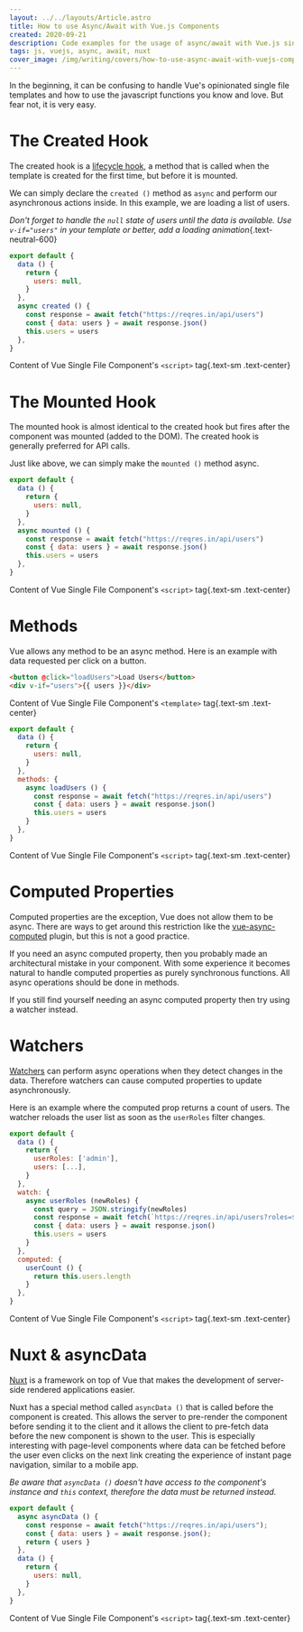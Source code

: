 ```yaml
---
layout: ../../layouts/Article.astro
title: How to use Async/Await with Vue.js Components
created: 2020-09-21
description: Code examples for the usage of async/await with Vue.js single file components
tags: js, vuejs, async, await, nuxt
cover_image: /img/writing/covers/how-to-use-async-await-with-vuejs-components.jpg
---
```


In the beginning, it can be confusing to handle Vue's opinionated single file templates and how to use the javascript functions you know and love. But fear not, it is very easy.


# The Created Hook

The created hook is a [lifecycle hook](https://vuejs.org/v2/guide/instance.html#Lifecycle-Diagram), a method that is called when the template is created for the first time, but before it is mounted.

We can simply declare the `created ()` method as `async` and perform our asynchronous actions inside. In this example, we are loading a list of users.

_Don't forget to handle the `null` state of users until the data is available. Use `v-if="users"` in your template or better, add a loading animation_{.text-neutral-600}

```js
export default {
  data () {
    return {
      users: null,
    }
  },
  async created () {
    const response = await fetch("https://reqres.in/api/users")
    const { data: users } = await response.json()
    this.users = users
  },
}
```
Content of Vue Single File Component's `<script>` tag{.text-sm .text-center}


# The Mounted Hook

The mounted hook is almost identical to the created hook but fires after the component was mounted (added to the DOM). The created hook is generally preferred for API calls.

Just like above, we can simply make the `mounted ()` method async.

```js
export default {
  data () {
    return {
      users: null,
    }
  },
  async mounted () {
    const response = await fetch("https://reqres.in/api/users")
    const { data: users } = await response.json()
    this.users = users
  },
}
```
Content of Vue Single File Component's `<script>` tag{.text-sm .text-center}


# Methods

Vue allows any method to be an async method. Here is an example with data requested per click on a button.

```html
<button @click="loadUsers">Load Users</button>
<div v-if="users">{{ users }}</div>
```
Content of Vue Single File Component's `<template>` tag{.text-sm .text-center}

```js
export default {
  data () {
    return {
      users: null,
    }
  },
  methods: {
    async loadUsers () {
      const response = await fetch("https://reqres.in/api/users")
      const { data: users } = await response.json()
      this.users = users
    }
  },
}
```
Content of Vue Single File Component's `<script>` tag{.text-sm .text-center}


# Computed Properties

Computed properties are the exception, Vue does not allow them to be async. There are ways to get around this restriction like the [vue-async-computed](https://www.npmjs.com/package/vue-async-computed) plugin, but this is not a good practice.

If you need an async computed property, then you probably made an architectural mistake in your component. With some experience it becomes natural to handle computed properties as purely synchronous functions. All async operations should be done in methods.

If you still find yourself needing an async computed property then try using a watcher instead.


# Watchers

[Watchers](https://vuejs.org/v2/guide/computed.html#Watchers) can perform async operations when they detect changes in the data. Therefore watchers can cause computed properties to update asynchronously.

Here is an example where the computed prop returns a count of users. The watcher reloads the user list as soon as the `userRoles` filter changes.

```js
export default {
  data () {
    return {
      userRoles: ['admin'],
      users: [...],
    }
  },
  watch: {
    async userRoles (newRoles) {
      const query = JSON.stringify(newRoles)
      const response = await fetch(`https://reqres.in/api/users?roles=${query}`)
      const { data: users } = await response.json()
      this.users = users
    }
  },
  computed: {
    userCount () {
      return this.users.length
    }
  },
}
```
Content of Vue Single File Component's `<script>` tag{.text-sm .text-center}


# Nuxt & asyncData

[Nuxt](https://nuxtjs.org/) is a framework on top of Vue that makes the development of server-side rendered applications easier.

Nuxt has a special method called `asyncData ()` that is called before the component is created. This allows the server to pre-render the component before sending it to the client and it allows the client to pre-fetch data before the new component is shown to the user. This is especially interesting with page-level components where data can be fetched before the user even clicks on the next link creating the experience of instant page navigation, similar to a mobile app.

_Be aware that `asyncData ()` doesn't have access to the component's instance and `this` context, therefore the data must be returned instead._

```js
export default {
  async asyncData () {
    const response = await fetch("https://reqres.in/api/users");
    const { data: users } = await response.json();
    return { users }
  },
  data () {
    return {
      users: null,
    }
  },
}
```
Content of Vue Single File Component's `<script>` tag{.text-sm .text-center}
